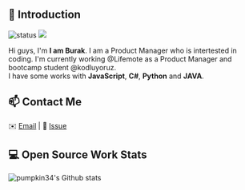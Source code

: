 ## 👋 Introduction




![status](https://img.shields.io/badge/status-up-brightgreen) ![](https://visitor-badge.glitch.me/badge?page_id=github.com/pumpkin34)

Hi guys, I'm **I am Burak**. I am a Product Manager who is intertested in coding. I'm currently working @Lifemote as a Product Manager and bootcamp student @kodluyoruz.  
I have some works with **JavaScript**, **C#**, **Python** and **JAVA**.
## 📫 Contact Me 

✉️ [Email](mailto:burakalparsln@gmail.com) | 💬 [Issue](https://github.com/pumpkin34/pumpkin34/issues/me) 


## 💻 Open Source Work Stats


![pumpkin34's Github stats](https://github-readme-stats.vercel.app/api?username=pumpkin34&show_icons=true)

